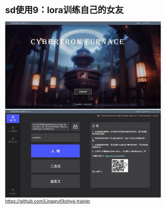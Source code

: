 # sd使用9：lora训练自己的女友

![](.images/f5f99d4c.png)
![](.images/4bb2e884.png)
https://github.com/Linaqruf/kohya-trainer